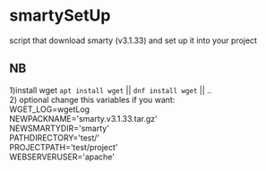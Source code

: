 # smartySetUp
script that download smarty (v3.1.33) and set up it into your project

## NB
1)install wget `apt install wget` || `dnf install wget` || ..   
2) optional change this variables if you want:  
WGET_LOG=wgetLog  
NEWPACKNAME='smarty.v3.1.33.tar.gz'  
NEWSMARTYDIR='smarty'  
PATHDIRECTORY='test/'  
PROJECTPATH='test/project'  
WEBSERVERUSER='apache'  
